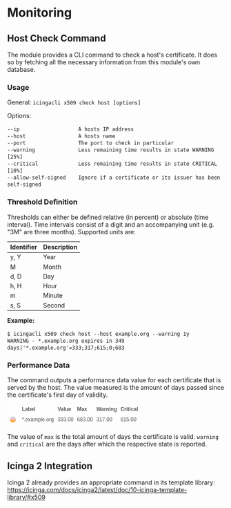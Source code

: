 # <a id="Monitoring"></a>Monitoring

## Host Check Command

The module provides a CLI command to check a host's certificate. It does so by
fetching all the necessary information from this module's own database.

### Usage

General: `icingacli x509 check host [options]`

Options:

```
--ip                   A hosts IP address
--host                 A hosts name
--port                 The port to check in particular
--warning              Less remaining time results in state WARNING [25%]
--critical             Less remaining time results in state CRITICAL [10%]
--allow-self-signed    Ignore if a certificate or its issuer has been self-signed
```

### Threshold Definition

Thresholds can either be defined relative (in percent) or absolute (time interval).
Time intervals consist of a digit and an accompanying unit (e.g. "3M" are three
months). Supported units are:

 Identifier | Description
------------|------------
y, Y        | Year
M           | Month
d, D        | Day
h, H        | Hour
m           | Minute
s, S        | Second

**Example:**

```
$ icingacli x509 check host --host example.org --warning 1y
WARNING - *.example.org expires in 349 days|'*.example.org'=333;317;615;0;683
```

### Performance Data

The command outputs a performance data value for each certificate that is
served by the host. The value measured is the amount of days passed since
the certificate's first day of validity.

![check host perf data](res/check-host-perf-data.png)

The value of `max` is the total amount of days the certificate is valid.
`warning` and `critical` are the days after which the respective state is
reported.

## Icinga 2 Integration

Icinga 2 already provides an appropriate command in its template library:
https://icinga.com/docs/icinga2/latest/doc/10-icinga-template-library/#x509
